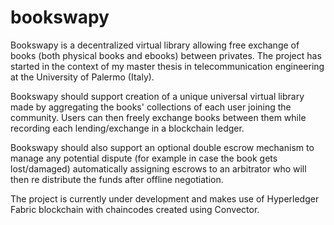 # bookswapy

Bookswapy is a decentralized virtual library allowing free exchange of books (both physical books and ebooks) between privates. 
The project has started in the context of my master thesis in telecommunication engineering at the University of Palermo (Italy).

Bookswapy should support creation of a unique universal virtual library made by aggregating the books' collections of each user joining the community. 
Users can then freely exchange books between them while recording each lending/exchange in a blockchain ledger. 

Bookswapy should also support an optional double escrow mechanism to manage any potential dispute (for example in case the book gets lost/damaged) automatically assigning escrows to an arbitrator who will then re distribute the funds after offline negotiation.

The project is currently under development and makes use of Hyperledger Fabric blockchain with chaincodes created using Convector.  


